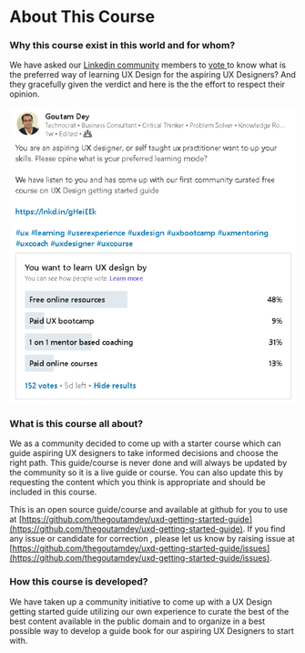 # About This Course

### Why this course exist in this world and for whom?

We have asked our [Linkedin community](https://www.linkedin.com/groups/1875717/) members to [vote ](https://www.linkedin.com/feed/update/urn:li:activity:6707715154920001536/)to know what is the preferred way of learning UX Design for the aspiring UX Designers? And they gracefully given the verdict and here is the the effort to respect their opinion.

![Linkedin polling result.](../.gitbook/assets/image%20%288%29.png)

### What is this course all about?

We as a community decided to come up with a starter course which can guide aspiring UX designers to take informed decisions and choose the right path.  This guide/course is never done and will always be updated by the community so it is a live guide or course. You can also update this by requesting the content which you think is appropriate and should be included in this course. 

This is an open source guide/course and available at github for you to use at [https://github.com/thegoutamdey/uxd-getting-started-guide](https://github.com/thegoutamdey/uxd-getting-started-guide). If you find any issue or candidate for correction , please let us know by raising issue at [https://github.com/thegoutamdey/uxd-getting-started-guide/issues](https://github.com/thegoutamdey/uxd-getting-started-guide/issues).

### How this course is developed?

We have taken up a community initiative to come up with a UX Design getting started guide utilizing our own experience to curate the best of the best content available in the public domain and to organize in  a best possible way to develop a guide book for our aspiring UX Designers to start with.


